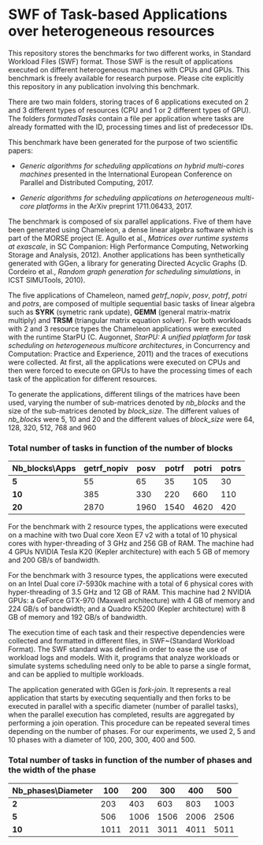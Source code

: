 # SWF of Task-based Applications over heterogeneous resources
This repository stores the benchmarks for two different works, in Standard Workload Files (SWF) format. Those SWF is the result of applications executed on different heterogeneous machines with CPUs and GPUs. This benchmark is freely available for research purpose. Please cite explicitly this repository in any publication involving this benchmark.

There are two main folders, storing traces of 6 applications executed on 2 and 3 different types of resources (CPU and 1 or 2 different types of GPU). The folders *formatedTasks* contain a file per application where tasks are already formatted with the ID, processing times and list of predecessor IDs.

This benchmark have been generated for the purpose of two scientific papers: 

- *Generic algorithms for scheduling applications on hybrid multi-cores machines* presented in the International European Conference on Parallel and Distributed Computing, 2017.

- *Generic algorithms for scheduling applications on heterogeneous multi-core platforms* in the ArXiv preprint 1711.06433, 2017.


The benchmark is composed of six parallel applications. Five of them have been generated using Chameleon, a dense linear algebra software which is part of the MORSE project (E. Agullo et al., *Matrices over runtime systems at exascale*, in SC Companion: High Performance Computing, Networking Storage and Analysis, 2012). Another applications has been synthetically generated with GGen, a library for generating Directed Acyclic Graphs (D. Cordeiro et al., *Random graph generation for scheduling simulations*, in ICST SIMUTools, 2010).

The five applications of Chameleon, named *getrf\_nopiv*, *posv*, *potrf*, *potri* and *potrs*, are composed of multiple sequential basic tasks of linear algebra such as **SYRK** (symetric rank update), **GEMM** (general matrix-matrix multiply) and **TRSM** (triangular matrix equation solver). For both workloads with 2 and 3 resource types the Chameleon applications were executed with the runtime StarPU (C. Augonnet, *StarPU: A unified pplatform for task scheduling on heterogeneous multicore architectures*, in Concurrency and Computation: Practice and Experience, 2011) and the traces of executions were collected. At first, all the applications were executed on CPUs and then were forced to execute on GPUs to have the processing times of each task of the application for different resources.
    
To generate the applications, different tilings of the matrices have been used, varying the number of sub-matrices denoted by *nb\_blocks* and the size of the sub-matrices denoted by *block\_size*. The different values of *nb\_blocks* were 5, 10 and 20 and the different values of *block\_size* were 64, 128, 320, 512, 768 and 960

### Total number of tasks in function of the number of blocks

|**Nb\_blocks\Apps** | **getrf_nopiv** | **posv** | **potrf** | **potri** | **potrs** |
|---------| --- | ----- | -----| ----- | ----- |
|**5** | 55 | 65 | 35 | 105 | 30 |
|**10** | 385 | 330 | 220 | 660 | 110 |
|**20** | 2870 | 1960 | 1540 | 4620 | 420 |

For the benchmark with 2 resource types, the applications were executed on a machine with two Dual core Xeon E7 v2 with a total of 10 physical cores with hyper-threading of 3 GHz and 256 GB of RAM. The machine had 4 GPUs NVIDIA Tesla K20 (Kepler architecture) with each 5 GB of memory and 200 GB/s of bandwidth.

For the benchmark with 3 resource types, the applications were executed on an Intel  Dual core i7-5930k machine with a total of 6 physical cores with hyper-threading of 3.5 GHz and 12 GB of RAM. This machine had 2 NVIDIA GPUs: a GeForce GTX-970 (Maxwell architecture) with 4 GB of memory and 224 GB/s of bandwidth; and a Quadro K5200 (Kepler architecture) with 8 GB of memory and 192 GB/s of bandwidth.

The execution time of each task and their respective dependencies were collected and formatted in different files, in SWF~(Standard Workload Format).
The SWF standard was defined in order to ease the use of workload logs and models. With it, programs that analyze workloads or simulate systems scheduling need only to be able to parse a single format, and can be applied to multiple workloads. 

The application generated with GGen is *fork-join*. It represents a real application that starts by executing sequentially and then forks to be executed in parallel with a specific diameter (number of parallel tasks), when the parallel execution has completed, results are aggregated by performing a join operation. This procedure can be repeated several times depending on the number of phases. For our experiments, we used 2, 5 and 10 phases with a diameter of 100, 200, 300, 400 and 500.


### Total number of tasks in function of the number of phases and the width of the phase

|**Nb\_phases\Diameter** | **100** | **200**| **300** | **400** | **500**| 
|--- | --- | --- | --- | --- | --- |    
|**2** | 203 | 403 | 603 | 803 | 1003 |
|**5** | 506 | 1006 | 1506 | 2006 | 2506 |
|**10** | 1011 | 2011 | 3011 | 4011 | 5011 |

